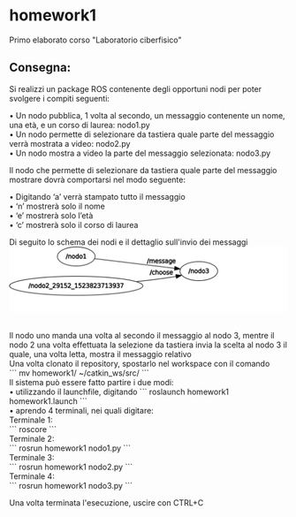 # homework1
Primo elaborato corso "Laboratorio ciberfisico"

## Consegna:
Si realizzi un package ROS contenente degli opportuni nodi per poter svolgere i compiti seguenti:

• Un nodo pubblica, 1 volta al secondo, un messaggio contenente un nome, una età, e un corso di laurea: nodo1.py <br>
• Un nodo permette di selezionare da tastiera quale parte del messaggio verrà mostrata a video: nodo2.py <br>
• Un nodo mostra a video la parte del messaggio selezionata: nodo3.py<br>


Il nodo che permette di selezionare da tastiera quale parte del messaggio mostrare dovrà comportarsi nel modo seguente:

• Digitando ‘a’ verrà stampato tutto il messaggio <br>
• ‘n’ mostrerà solo il nome <br>
• ‘e’ mostrerà solo l’età <br>
• ‘c’ mostrerà solo il corso di laurea <br>

Di seguito lo schema dei nodi e il dettaglio sull'invio dei messaggi <br>
![Rosgraph](include/rosgraph.svg)

<br>
Il nodo uno manda una volta al secondo il messaggio al nodo 3, mentre il nodo 2 una volta effettuata la selezione da tastiera  invia la scelta al nodo 3 il quale, una volta letta, mostra il messaggio relativo

<br>
Una volta clonato il repository, spostarlo nel workspace con il comando <br>
```
mv homework1/ ~/catkin_ws/src/
```
<br>
Il sistema può essere fatto partire i due modi: <br>
• utilizzando il launchfile, digitando
```
roslaunch homework1 homework1.launch
```
<br>
• aprendo 4 terminali, nei quali digitare: <br>
Terminale 1: <br>
```
roscore
```
<br>
Terminale 2: <br>
```
rosrun homework1 nodo1.py
```
<br>
Terminale 3: <br>
```
rosrun homework1 nodo2.py
```
<br>
Terminale 4: <br>
```
rosrun homework1 nodo3.py
```
<br>

Una volta terminata l'esecuzione, uscire con CTRL+C




